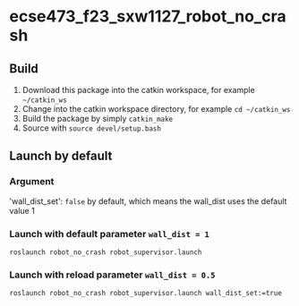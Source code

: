 # ecse473_f23_sxw1127_robot_no_crash
## Build
1. Download this package into the catkin workspace, for example `~/catkin_ws`
2. Change into the catkin workspace directory, for example `cd ~/catkin_ws`
3. Build the package by simply `catkin_make`
4. Source with `source devel/setup.bash`
## Launch by default
### Argument
'wall_dist_set': `false` by default, which means the wall_dist uses the default value 1
### Launch with default parameter `wall_dist = 1`
`roslaunch robot_no_crash robot_supervisor.launch`
### Launch with reload parameter `wall_dist = 0.5`
`roslaunch robot_no_crash robot_supervisor.launch wall_dist_set:=true`

